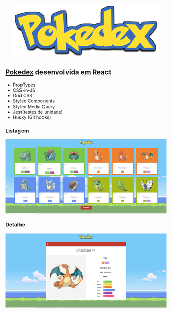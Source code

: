<p align="center">
  <img src=https://github.com/Marcoswinrar/pokedex/blob/main/src/assets/images/pokedex.png?raw=true">
</p>

## [Pokedex](https://pokedex.geekercode.com.br) desenvolvida em React

* PropTypes
* CSS-in-JS
* Grid CSS
* Styled Components
* Styled Media Query  
* Jest(testes de unidade)
* Husky (Git hooks)

### Listagem
<p align="center">
  <img src=https://github.com/Marcoswinrar/pokedex/blob/main/public/tela01.png?raw=true">
</p>

### Detalhe
<p align="center">
  <img src=https://github.com/Marcoswinrar/pokedex/blob/main/public/tela02.png?raw=true">
</p>

